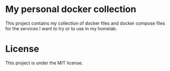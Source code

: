 # My personal docker collection

This project contains my collection of docker files and docker compose files for the services I want to try or to use in my homelab.

# License

This project is under the MIT license.